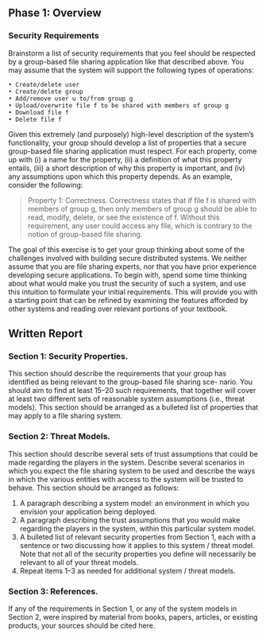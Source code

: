 ## Phase 1: Overview

### Security Requirements

Brainstorm a list of security requirements that you feel should be respected by a group-based file sharing application like that described above. You may assume that the system will support the following types of operations:

	• Create/delete user  
	• Create/delete group  
	• Add/remove user u to/from group g  
	• Upload/overwrite file f to be shared with members of group g 
	• Download file f  
	• Delete file f

Given this extremely (and purposely) high-level description of the system’s functionality, your group should develop a list of properties that a secure group-based file sharing application must respect. For each property, come up with (i) a name for the property, (ii) a definition of what this property entails, (iii) a short description of why this property is important, and (iv) any assumptions upon which this property depends. As an example, consider the following:

> Property 1: Correctness. Correctness states that if file f is shared
> with members of group g, then only members of group g should be able
> to read, modify, delete, or see the existence of f. Without this
> requirement, any user could access any file, which is contrary to the
> notion of group-based file sharing.

The goal of this exercise is to get your group thinking about some of the challenges involved with building secure distributed systems. We neither assume that you are file sharing experts, nor that you have prior experience developing secure applications. To begin with, spend some time thinking about what would make you trust the security of such a system, and use this intuition to formulate your initial requirements. This will provide you with a starting point that can be refined by examining the features afforded by other systems and reading over relevant portions of your textbook.

## Written Report

### Section 1: Security Properties.

This section should describe the requirements that your group has identified as being relevant to the group-based file sharing sce- nario. You should aim to find at least 15–20 such requirements, that together will cover at least two different sets of reasonable system assumptions (i.e., threat models). This section should be arranged as a bulleted list of properties that may apply to a file sharing system.

### Section 2: Threat Models.

This section should describe several sets of trust assumptions that could be made regarding the players in the system. Describe several scenarios in which you expect the file sharing system to be used and describe the ways in which the various entities with access to the system will be trusted to behave. This section should be arranged as follows:

1. A paragraph describing a system model: an environment in which you envision your application being deployed.
2. A paragraph describing the trust assumptions that you would make regarding the players in the system, within this particular system model.
3. A bulleted list of relevant security properties from Section 1, each with a sentence or two discussing how it applies to this system / threat model. Note that not all of the security properties you define will necessarily be relevant to all of your threat models.
4. Repeat items 1–3 as needed for additional system / threat models.

### Section 3: References.

If any of the requirements in Section 1, or any of the system models in Section 2, were inspired by material from books, papers, articles, or existing products, your sources should be cited here.
